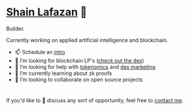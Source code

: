 # [Shain Lafazan](https://shainlafazan.com) 👋

Builder.

Currently working on applied artificial intelligence and blockchain.

- 📫 Schedule an [intro](https://calendly.com/shain-lafazan/intro)
- 🤔 I’m looking for blockchain LP's ([check out the dex](mailto:shain@titans.finance))
- 🤔 I’m looking for help with [tokenomics](https://calendly.com/shain-lafazan/intro) and [dex marketing](https://calendly.com/shain-lafazan/intro)
- 🌱 I’m currently learning about zk proofs
- 🤝 I’m looking to collaborate on open source projects

#
If you'd like to 💬 discuss any sort of opportunity, feel free to [contact me](mailto:shain.codes@gmail.com).
